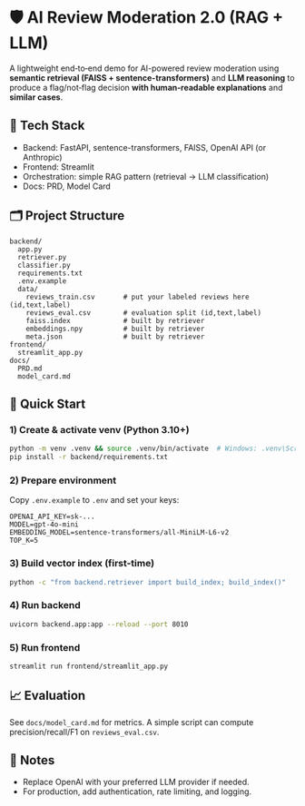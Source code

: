 # 🛡️ AI Review Moderation 2.0 (RAG + LLM)

A lightweight end‑to‑end demo for AI-powered review moderation using **semantic retrieval (FAISS + sentence-transformers)** and **LLM reasoning** to produce a flag/not‑flag decision **with human‑readable explanations** and **similar cases**.

## 🔧 Tech Stack
- Backend: FastAPI, sentence-transformers, FAISS, OpenAI API (or Anthropic)
- Frontend: Streamlit
- Orchestration: simple RAG pattern (retrieval → LLM classification)
- Docs: PRD, Model Card

## 🗂 Project Structure
```
backend/
  app.py
  retriever.py
  classifier.py
  requirements.txt
  .env.example
  data/
    reviews_train.csv       # put your labeled reviews here (id,text,label)
    reviews_eval.csv        # evaluation split (id,text,label)
    faiss.index             # built by retriever
    embeddings.npy          # built by retriever
    meta.json               # built by retriever
frontend/
  streamlit_app.py
docs/
  PRD.md
  model_card.md
```

## 🚀 Quick Start

### 1) Create & activate venv (Python 3.10+)
```bash
python -m venv .venv && source .venv/bin/activate  # Windows: .venv\Scripts\activate
pip install -r backend/requirements.txt
```

### 2) Prepare environment
Copy `.env.example` to `.env` and set your keys:
```
OPENAI_API_KEY=sk-...
MODEL=gpt-4o-mini
EMBEDDING_MODEL=sentence-transformers/all-MiniLM-L6-v2
TOP_K=5
```

### 3) Build vector index (first-time)
```bash
python -c "from backend.retriever import build_index; build_index()"
```

### 4) Run backend
```bash
uvicorn backend.app:app --reload --port 8010
```

### 5) Run frontend
```bash
streamlit run frontend/streamlit_app.py
```

## 📈 Evaluation
See `docs/model_card.md` for metrics. A simple script can compute precision/recall/F1 on `reviews_eval.csv`.

## 🧩 Notes
- Replace OpenAI with your preferred LLM provider if needed.
- For production, add authentication, rate limiting, and logging.
